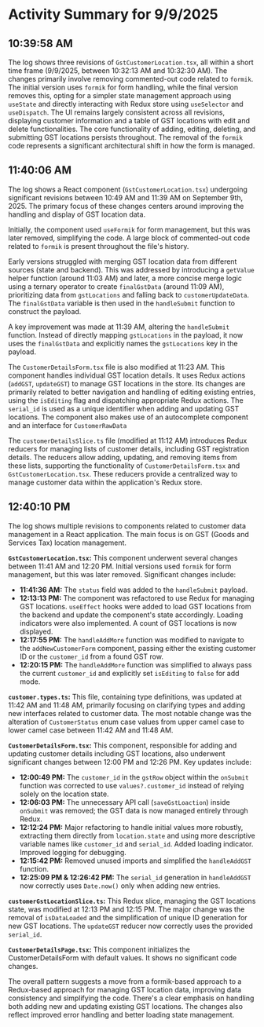 # Activity Summary for 9/9/2025

## 10:39:58 AM
The log shows three revisions of `GstCustomerLocation.tsx`, all within a short time frame (9/9/2025, between 10:32:13 AM and 10:32:30 AM).  The changes primarily involve removing commented-out code related to `formik`. The initial version uses `formik` for form handling, while the final version removes this, opting for a simpler state management approach using `useState` and directly interacting with Redux store using `useSelector` and `useDispatch`.  The UI remains largely consistent across all revisions, displaying customer information and a table of GST locations with edit and delete functionalities. The core functionality of adding, editing, deleting, and submitting GST locations persists throughout.  The removal of the `formik` code represents a significant architectural shift in how the form is managed.


## 11:40:06 AM
The log shows a React component (`GstCustomerLocation.tsx`) undergoing significant revisions between 10:49 AM and 11:39 AM on September 9th, 2025.  The primary focus of these changes centers around improving the handling and display of GST location data.

Initially, the component used `useFormik` for form management, but this was later removed, simplifying the code.  A large block of commented-out code related to `formik` is present throughout the file's history.

Early versions struggled with merging GST location data from different sources (state and backend).  This was addressed by introducing a `getValue` helper function (around 11:03 AM) and later, a more concise merge logic using a ternary operator to create `finalGstData` (around 11:09 AM),  prioritizing data from `gstLocations` and falling back to `customerUpdateData`.  The `finalGstData` variable is then used in the `handleSubmit` function to construct the payload.


A key improvement was made at 11:39 AM, altering the `handleSubmit` function. Instead of directly mapping `gstLocations` in the payload, it now uses the `finalGstData` and explicitly names the `gstLocations` key in the payload.


The `CustomerDetailsForm.tsx` file is also modified at 11:23 AM.  This component handles individual GST location details. It uses Redux actions (`addGST`, `updateGST`) to manage GST locations in the store. Its changes are primarily related to better navigation and handling of editing existing entries, using the `isEditing` flag and dispatching appropriate Redux actions.  The `serial_id` is used as a unique identifier when adding and updating GST locations.  The component also makes use of an autocomplete component and an interface for  `CustomerRawData`

The `customerDetailsSlice.ts` file (modified at 11:12 AM) introduces Redux reducers for managing lists of customer details, including GST registration details. The reducers allow adding, updating, and removing items from these lists, supporting the functionality of `CustomerDetailsForm.tsx` and `GstCustomerLocation.tsx`.  These reducers provide a centralized way to manage customer data within the application's Redux store.


## 12:40:10 PM
The log shows multiple revisions to components related to customer data management in a React application.  The main focus is on GST (Goods and Services Tax) location management.

**`GstCustomerLocation.tsx`:** This component underwent several changes between 11:41 AM and 12:20 PM.  Initial versions used `formik` for form management, but this was later removed.  Significant changes include:

* **11:41:36 AM:** The `status` field was added to the `handleSubmit` payload.
* **12:13:13 PM:** The component was refactored to use Redux for managing GST locations.  `useEffect` hooks were added to load GST locations from the backend and update the component's state accordingly.  Loading indicators were also implemented. A count of GST locations is now displayed.
* **12:17:55 PM:** The `handleAddMore` function was modified to navigate to the `addNewCustomerForm` component, passing either the existing customer ID or the `customer_id` from a found GST row.
* **12:20:15 PM:** The `handleAddMore` function was simplified to always pass the current `customer_id` and explicitly set `isEditing` to `false` for add mode.


**`customer.types.ts`:**  This file, containing type definitions, was updated at 11:42 AM and 11:48 AM, primarily focusing on clarifying types and adding new interfaces related to customer data. The most notable change was the alteration of `CustomerStatus` enum case values from upper camel case to lower camel case between 11:42 AM and 11:48 AM.

**`CustomerDetailsForm.tsx`:** This component, responsible for adding and updating customer details including GST locations, also underwent significant changes between 12:00 PM and 12:26 PM. Key updates include:

* **12:00:49 PM:** The `customer_id` in the `gstRow` object within the `onSubmit` function was corrected to use `values?.customer_id` instead of relying solely on the location state.
* **12:06:03 PM:** The unnecessary API call (`saveGstLoaction`) inside `onSubmit` was removed; the GST data is now managed entirely through Redux.
* **12:12:24 PM:**  Major refactoring to handle initial values more robustly, extracting them directly from `location.state` and using more descriptive variable names like `customer_id` and `serial_id`.  Added loading indicator.  Improved logging for debugging.
* **12:15:42 PM:**  Removed unused imports and simplified the `handleAddGST` function.
* **12:25:09 PM & 12:26:42 PM:** The `serial_id` generation in `handleAddGST` now correctly uses `Date.now()` only when adding new entries.


**`customerGstLocationSlice.ts`:**  This Redux slice, managing the GST locations state, was modified at 12:13 PM and 12:15 PM. The major change was the removal of `isDataLoaded` and the simplification of unique ID generation for new GST locations.  The `updateGST` reducer now correctly uses the provided `serial_id`.

**`CustomerDetailsPage.tsx`:** This component initializes the CustomerDetailsForm with default values.  It shows no significant code changes.


The overall pattern suggests a move from a formik-based approach to a Redux-based approach for managing GST location data, improving data consistency and simplifying the code.  There's a clear emphasis on handling both adding new and updating existing GST locations. The changes also reflect improved error handling and better loading state management.
